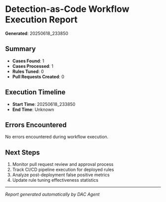 # Detection-as-Code Workflow Execution Report

**Generated**: 20250618_233850

## Summary
- **Cases Found**: 1
- **Cases Processed**: 1
- **Rules Tuned**: 0
- **Pull Requests Created**: 0

## Execution Timeline
- **Start Time**: 20250618_233850
- **End Time**: Unknown

## Errors Encountered
No errors encountered during workflow execution.


## Next Steps
1. Monitor pull request review and approval process
2. Track CI/CD pipeline execution for deployed rules
3. Analyze post-deployment false positive metrics
4. Update rule tuning effectiveness statistics

---
*Report generated automatically by DAC Agent*
